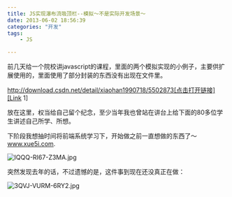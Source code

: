 ```yaml
---
title: JS实现瀑布流吸顶栏--模拟～不是实际开发场景～
date: 2013-06-02 18:56:39
categories: "开发"
tags:
	- JS

---
```


前几天给一个院校讲javascript的课程，里面的两个模拟实现的小例子，主要供扩展使用的，里面使用了部分封装的东西没有出现在文件里。

http://download.csdn.net/detail/xiaohan1990718/5502873[点击打开链接][Link 1]


放在这里，权当给自己留个纪念，至少当年我也曾站在讲台上给下面的80多位学生讲述自己所学、所想。

下阶段我想抽时间将前端系统学习下，开始做之前一直想做的东西了～www.xue5i.com.

![IQQQ-RI67-Z3MA.jpg][]


突然发现去年的话，不过遗憾的是，这件事到现在还没真正在做：

![3QVJ-VURM-6RY2.jpg][]



[Link 1]: http://download.csdn.net/detail/xiaohan1990718/5502873
[IQQQ-RI67-Z3MA.jpg]: /pro/os/crawler/IQQQ-RI67-Z3MA.jpg
[3QVJ-VURM-6RY2.jpg]: /pro/os/crawler/3QVJ-VURM-6RY2.jpg